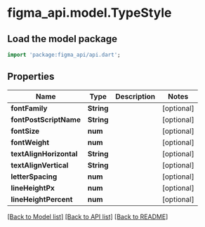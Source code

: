 # figma_api.model.TypeStyle

## Load the model package
```dart
import 'package:figma_api/api.dart';
```

## Properties
Name | Type | Description | Notes
------------ | ------------- | ------------- | -------------
**fontFamily** | **String** |  | [optional] 
**fontPostScriptName** | **String** |  | [optional] 
**fontSize** | **num** |  | [optional] 
**fontWeight** | **num** |  | [optional] 
**textAlignHorizontal** | **String** |  | [optional] 
**textAlignVertical** | **String** |  | [optional] 
**letterSpacing** | **num** |  | [optional] 
**lineHeightPx** | **num** |  | [optional] 
**lineHeightPercent** | **num** |  | [optional] 

[[Back to Model list]](../README.md#documentation-for-models) [[Back to API list]](../README.md#documentation-for-api-endpoints) [[Back to README]](../README.md)


